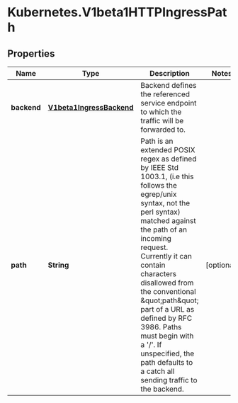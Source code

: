 # Kubernetes.V1beta1HTTPIngressPath

## Properties
Name | Type | Description | Notes
------------ | ------------- | ------------- | -------------
**backend** | [**V1beta1IngressBackend**](V1beta1IngressBackend.md) | Backend defines the referenced service endpoint to which the traffic will be forwarded to. | 
**path** | **String** | Path is an extended POSIX regex as defined by IEEE Std 1003.1, (i.e this follows the egrep/unix syntax, not the perl syntax) matched against the path of an incoming request. Currently it can contain characters disallowed from the conventional \&quot;path\&quot; part of a URL as defined by RFC 3986. Paths must begin with a &#39;/&#39;. If unspecified, the path defaults to a catch all sending traffic to the backend. | [optional] 


